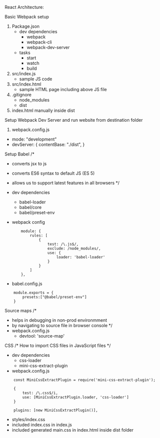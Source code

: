 React Architecture:

Basic Webpack setup
1. Package.json
    - dev dependencies
        - webpack 
        - webpack-cli
        - webpack-dev-server
    - tasks
        - start 
        - watch 
        - build
2. src/index.js
    - sample JS code
3. src/index.html
    - sample HTML page including above JS file
4. .gitignore
   - node_modules
   - dist
5. index.html manually inside dist 

Setup Webpack Dev Server and run website from destination folder
1. webpack.config.js
- mode: "development"
- devServer: { contentBase: "./dist", }

Setup Babel
/*
 - converts jsx to js
 - converts ES6 syntax to default JS (ES 5)
 - allows us to support latest features in all browsers
*/
- dev dependencies
    - babel-loader
    - babel/core
    - babel/preset-env

- webpack config
    ``` 
        module: {
            rules: [
                {
                    test: /\.js$/,
                    exclude: /node_modules/,
                    use: {
                        loader: 'babel-loader'
                    }
                }
            ]
        },
    ```

- babel.config.js

```
    module.exports = {
        presets:["@babel/preset-env"]
    }
```

Source maps
/*
- helps in debugging in non-prod environmment
- by navigating to source file in browser console
*/
- webpack.config.js
    - devtool: 'source-map'


CSS 
/*
    How to import CSS files in JavaScript files 
*/
- dev dependencies
    - css-loader
    - mini-css-extract-plugin
- webpack.config.js
```
    const MiniCssExtractPlugin = require('mini-css-extract-plugin');

    {
        test: /\.css$/i,
        use: [MiniCssExtractPlugin.loader, 'css-loader']
    }
    
    plugins: [new MiniCssExtractPlugin()],
```
- styles/index.css
- included index.css in index.js
- included generated main.css in index.html inside dist folder


